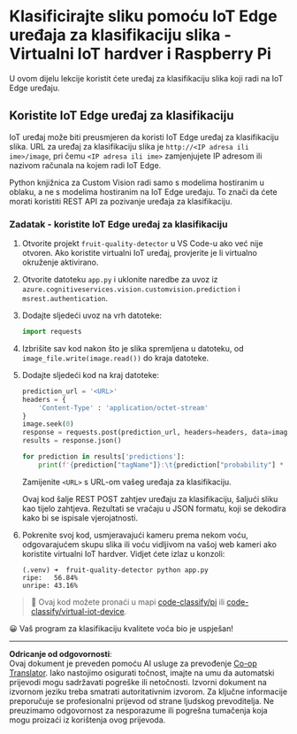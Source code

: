 <!--
CO_OP_TRANSLATOR_METADATA:
{
  "original_hash": "50151d9f9dce2801348a93880ef16d86",
  "translation_date": "2025-08-28T12:22:19+00:00",
  "source_file": "4-manufacturing/lessons/3-run-fruit-detector-edge/single-board-computer.md",
  "language_code": "hr"
}
-->
# Klasificirajte sliku pomoću IoT Edge uređaja za klasifikaciju slika - Virtualni IoT hardver i Raspberry Pi

U ovom dijelu lekcije koristit ćete uređaj za klasifikaciju slika koji radi na IoT Edge uređaju.

## Koristite IoT Edge uređaj za klasifikaciju

IoT uređaj može biti preusmjeren da koristi IoT Edge uređaj za klasifikaciju slika. URL za uređaj za klasifikaciju slika je `http://<IP adresa ili ime>/image`, pri čemu `<IP adresa ili ime>` zamjenjujete IP adresom ili nazivom računala na kojem radi IoT Edge.

Python knjižnica za Custom Vision radi samo s modelima hostiranim u oblaku, a ne s modelima hostiranim na IoT Edge uređaju. To znači da ćete morati koristiti REST API za pozivanje uređaja za klasifikaciju.

### Zadatak - koristite IoT Edge uređaj za klasifikaciju

1. Otvorite projekt `fruit-quality-detector` u VS Code-u ako već nije otvoren. Ako koristite virtualni IoT uređaj, provjerite je li virtualno okruženje aktivirano.

1. Otvorite datoteku `app.py` i uklonite naredbe za uvoz iz `azure.cognitiveservices.vision.customvision.prediction` i `msrest.authentication`.

1. Dodajte sljedeći uvoz na vrh datoteke:

    ```python
    import requests
    ```

1. Izbrišite sav kod nakon što je slika spremljena u datoteku, od `image_file.write(image.read())` do kraja datoteke.

1. Dodajte sljedeći kod na kraj datoteke:

    ```python
    prediction_url = '<URL>'
    headers = {
        'Content-Type' : 'application/octet-stream'
    }
    image.seek(0)
    response = requests.post(prediction_url, headers=headers, data=image)
    results = response.json()
    
    for prediction in results['predictions']:
        print(f'{prediction["tagName"]}:\t{prediction["probability"] * 100:.2f}%')
    ```

    Zamijenite `<URL>` s URL-om vašeg uređaja za klasifikaciju.

    Ovaj kod šalje REST POST zahtjev uređaju za klasifikaciju, šaljući sliku kao tijelo zahtjeva. Rezultati se vraćaju u JSON formatu, koji se dekodira kako bi se ispisale vjerojatnosti.

1. Pokrenite svoj kod, usmjeravajući kameru prema nekom voću, odgovarajućem skupu slika ili voću vidljivom na vašoj web kameri ako koristite virtualni IoT hardver. Vidjet ćete izlaz u konzoli:

    ```output
    (.venv) ➜  fruit-quality-detector python app.py
    ripe:   56.84%
    unripe: 43.16%
    ```

> 💁 Ovaj kod možete pronaći u mapi [code-classify/pi](../../../../../4-manufacturing/lessons/3-run-fruit-detector-edge/code-classify/pi) ili [code-classify/virtual-iot-device](../../../../../4-manufacturing/lessons/3-run-fruit-detector-edge/code-classify/virtual-iot-device).

😀 Vaš program za klasifikaciju kvalitete voća bio je uspješan!

---

**Odricanje od odgovornosti**:  
Ovaj dokument je preveden pomoću AI usluge za prevođenje [Co-op Translator](https://github.com/Azure/co-op-translator). Iako nastojimo osigurati točnost, imajte na umu da automatski prijevodi mogu sadržavati pogreške ili netočnosti. Izvorni dokument na izvornom jeziku treba smatrati autoritativnim izvorom. Za ključne informacije preporučuje se profesionalni prijevod od strane ljudskog prevoditelja. Ne preuzimamo odgovornost za nesporazume ili pogrešna tumačenja koja mogu proizaći iz korištenja ovog prijevoda.